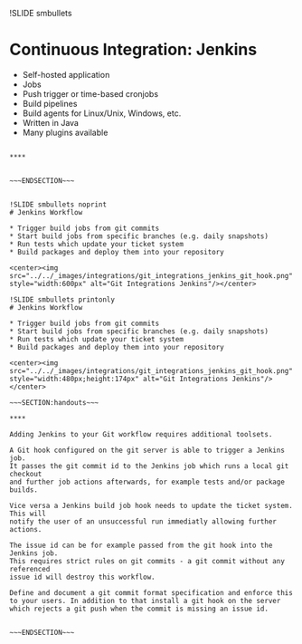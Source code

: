 !SLIDE smbullets
# Continuous Integration: Jenkins

* Self-hosted application
* Jobs
* Push trigger or time-based cronjobs
* Build pipelines
* Build agents for Linux/Unix, Windows, etc.
* Written in Java
* Many plugins available

~~~SECTION:handouts~~~

****


~~~ENDSECTION~~~


!SLIDE smbullets noprint
# Jenkins Workflow

* Trigger build jobs from git commits
* Start build jobs from specific branches (e.g. daily snapshots)
* Run tests which update your ticket system
* Build packages and deploy them into your repository

<center><img src="../../_images/integrations/git_integrations_jenkins_git_hook.png" style="width:600px" alt="Git Integrations Jenkins"/></center>

!SLIDE smbullets printonly
# Jenkins Workflow

* Trigger build jobs from git commits
* Start build jobs from specific branches (e.g. daily snapshots)
* Run tests which update your ticket system
* Build packages and deploy them into your repository

<center><img src="../../_images/integrations/git_integrations_jenkins_git_hook.png" style="width:480px;height:174px" alt="Git Integrations Jenkins"/></center>

~~~SECTION:handouts~~~

****

Adding Jenkins to your Git workflow requires additional toolsets.

A Git hook configured on the git server is able to trigger a Jenkins job.
It passes the git commit id to the Jenkins job which runs a local git checkout
and further job actions afterwards, for example tests and/or package builds.

Vice versa a Jenkins build job hook needs to update the ticket system. This will
notify the user of an unsuccessful run immediatly allowing further actions.

The issue id can be for example passed from the git hook into the Jenkins job.
This requires strict rules on git commits - a git commit without any referenced
issue id will destroy this workflow.

Define and document a git commit format specification and enforce this
to your users. In addition to that install a git hook on the server
which rejects a git push when the commit is missing an issue id.


~~~ENDSECTION~~~

